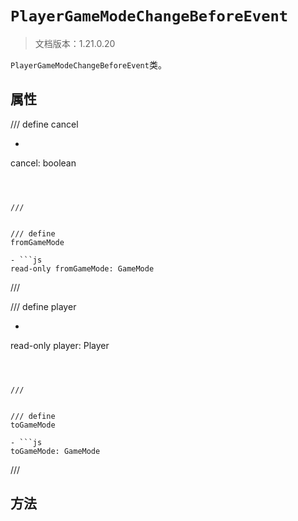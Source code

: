 # `PlayerGameModeChangeBeforeEvent`

> 文档版本：1.21.0.20

`PlayerGameModeChangeBeforeEvent`类。

## 属性

/// define
cancel

- ```js
cancel: boolean
```



///


/// define
fromGameMode

- ```js
read-only fromGameMode: GameMode
```



///


/// define
player

- ```js
read-only player: Player
```



///


/// define
toGameMode

- ```js
toGameMode: GameMode
```



///


## 方法
